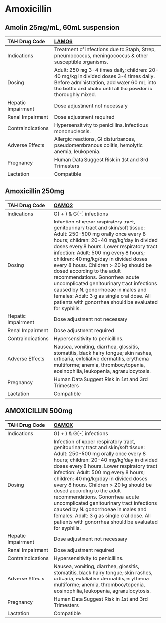 # Amoxicillin

## Amolin 25mg/mL, 60mL suspension

| TAH Drug Code      | [**LAMO6**](https://www.tahsda.org.tw/drugs/hissearch.php?drug_code=LAMO6)                                                                                                                        |
|:-------------------|:--------------------------------------------------------------------------------------------------------------------------------------------------------------------------------------------------|
| Indications        | Treatment of infections due to Staph, Strep, pneumococcus, meningococcus & other susceptible organisms.                                                                                           |
| Dosing             | Adult: 250 mg 3-4 times daily; children: 20-40 mg/kg in divided doses 3-4 times daily. Before administration, add water 60 mL into the bottle and shake until all the powder is thoroughly mixed. |
| Hepatic Impairment | Dose adjustment not necessary                                                                                                                                                                     |
| Renal Impairment   | Dose adjustment required                                                                                                                                                                          |
| Contraindications  | Hypersensitivity to penicillins. Infectious mononucleosis.                                                                                                                                        |
| Adverse Effects    | Allergic reactions, GI disturbances, pseudomembranous colitis, hemolytic anemia, leukopenia.                                                                                                      |
| Pregnancy          | Human Data Suggest Risk in 1st and 3rd Trimesters                                                                                                                                                 |
| Lactation          | Compatible                                                                                                                                                                                        |

## Amoxicillin 250mg

| TAH Drug Code      | [**OAMO2**](https://www.tahsda.org.tw/drugs/hissearch.php?drug_code=OAMO2)                                                                                                                                                                                                                                                                                                                                                                                                                                                                                                                        |
|:-------------------|:--------------------------------------------------------------------------------------------------------------------------------------------------------------------------------------------------------------------------------------------------------------------------------------------------------------------------------------------------------------------------------------------------------------------------------------------------------------------------------------------------------------------------------------------------------------------------------------------------|
| Indications        | G( + ) & G(-) infections                                                                                                                                                                                                                                                                                                                                                                                                                                                                                                                                                                          |
| Dosing             | Infection of upper respiratory tract, genitourinary tract and skin/soft tissue: Adult: 250-500 mg orally once every 8 hours; children: 20-40 mg/kg/day in divided doses every 8 hours. Lower respiratory tract infection: Adult: 500 mg every 8 hours; children: 40 mg/kg/day in divided doses every 8 hours. Children > 20 kg should be dosed according to the adult recommendations. Gonorrhea, acute uncomplicated genitourinary tract infections caused by N. gonorrhoeae in males and females: Adult: 3 g as single oral dose. All patients with gonorrhea should be evaluated for syphilis. |
| Hepatic Impairment | Dose adjustment not necessary                                                                                                                                                                                                                                                                                                                                                                                                                                                                                                                                                                     |
| Renal Impairment   | Dose adjustment required                                                                                                                                                                                                                                                                                                                                                                                                                                                                                                                                                                          |
| Contraindications  | Hypersensitivity to penicillins.                                                                                                                                                                                                                                                                                                                                                                                                                                                                                                                                                                  |
| Adverse Effects    | Nausea, vomiting, diarrhea, glossitis, stomatitis, black hairy tongue; skin rashes, urticaria, exfoliative dermatitis, erythema multiforme; anemia, thrombocytopenia, eosinophilia, leukopenia, agranulocytosis.                                                                                                                                                                                                                                                                                                                                                                                  |
| Pregnancy          | Human Data Suggest Risk in 1st and 3rd Trimesters                                                                                                                                                                                                                                                                                                                                                                                                                                                                                                                                                 |
| Lactation          | Compatible                                                                                                                                                                                                                                                                                                                                                                                                                                                                                                                                                                                        |

## AMOXICILLIN 500mg

| TAH Drug Code      | [**OAMOX**](https://www.tahsda.org.tw/drugs/hissearch.php?drug_code=OAMOX)                                                                                                                                                                                                                                                                                                                                                                                                                                                                                                                        |
|:-------------------|:--------------------------------------------------------------------------------------------------------------------------------------------------------------------------------------------------------------------------------------------------------------------------------------------------------------------------------------------------------------------------------------------------------------------------------------------------------------------------------------------------------------------------------------------------------------------------------------------------|
| Indications        | G( + ) & G(-) infections                                                                                                                                                                                                                                                                                                                                                                                                                                                                                                                                                                          |
| Dosing             | Infection of upper respiratory tract, genitourinary tract and skin/soft tissue: Adult: 250-500 mg orally once every 8 hours; children: 20-40 mg/kg/day in divided doses every 8 hours. Lower respiratory tract infection: Adult: 500 mg every 8 hours; children: 40 mg/kg/day in divided doses every 8 hours. Children > 20 kg should be dosed according to the adult recommendations. Gonorrhea, acute uncomplicated genitourinary tract infections caused by N. gonorrhoeae in males and females: Adult: 3 g as single oral dose. All patients with gonorrhea should be evaluated for syphilis. |
| Hepatic Impairment | Dose adjustment not necessary                                                                                                                                                                                                                                                                                                                                                                                                                                                                                                                                                                     |
| Renal Impairment   | Dose adjustment required                                                                                                                                                                                                                                                                                                                                                                                                                                                                                                                                                                          |
| Contraindications  | Hypersensitivity to penicillins.                                                                                                                                                                                                                                                                                                                                                                                                                                                                                                                                                                  |
| Adverse Effects    | Nausea, vomiting, diarrhea, glossitis, stomatitis, black hairy tongue; skin rashes, urticaria, exfoliative dermatitis, erythema multiforme; anemia, thrombocytopenia, eosinophilia, leukopenia, agranulocytosis.                                                                                                                                                                                                                                                                                                                                                                                  |
| Pregnancy          | Human Data Suggest Risk in 1st and 3rd Trimesters                                                                                                                                                                                                                                                                                                                                                                                                                                                                                                                                                 |
| Lactation          | Compatible                                                                                                                                                                                                                                                                                                                                                                                                                                                                                                                                                                                        |

